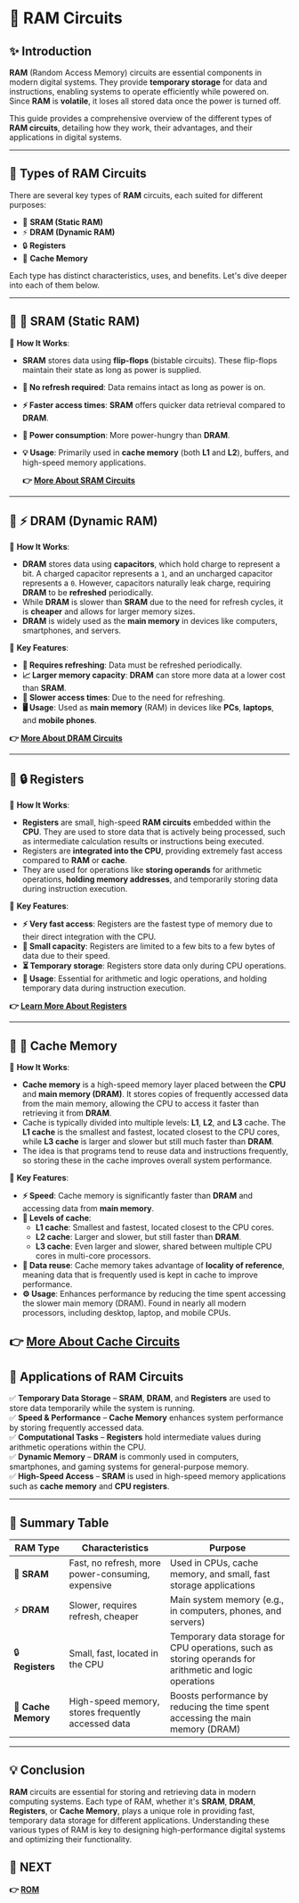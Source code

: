 # 📘 **RAM Circuits**

## ✨ **Introduction**

**RAM** (Random Access Memory) circuits are essential components in modern digital systems. They provide **temporary storage** for data and instructions, enabling systems to operate efficiently while powered on. Since **RAM** is **volatile**, it loses all stored data once the power is turned off.

This guide provides a comprehensive overview of the different types of **RAM circuits**, detailing how they work, their advantages, and their applications in digital systems.

---

## 🔹 **Types of RAM Circuits**

There are several key types of **RAM** circuits, each suited for different purposes:

- 🧩 **SRAM (Static RAM)**
- ⚡ **DRAM (Dynamic RAM)**
- 🔒 **Registers**
- 💾 **Cache Memory**

Each type has distinct characteristics, uses, and benefits. Let's dive deeper into each of them below.

---

## 📌 **🧩 SRAM (Static RAM)**

🔹 **How It Works**:  
- **SRAM** stores data using **flip-flops** (bistable circuits). These flip-flops maintain their state as long as power is supplied.
- **🚫 No refresh required**: Data remains intact as long as power is on.
- **⚡ Faster access times**: **SRAM** offers quicker data retrieval compared to **DRAM**.
- **🔋 Power consumption**: More power-hungry than **DRAM**.
- **💡 Usage**: Primarily used in **cache memory** (both **L1** and **L2**), buffers, and high-speed memory applications.

  **👉 [More About SRAM Circuits](https://www.techtarget.com/whatis/definition/SRAM-static-random-access-memory)**

---

## 📌 **⚡ DRAM (Dynamic RAM)**

🔹 **How It Works**:  
- **DRAM** stores data using **capacitors**, which hold charge to represent a bit. A charged capacitor represents a `1`, and an uncharged capacitor represents a `0`. However, capacitors naturally leak charge, requiring **DRAM** to be **refreshed** periodically.
- While **DRAM** is slower than **SRAM** due to the need for refresh cycles, it is **cheaper** and allows for larger memory sizes.
- **DRAM** is widely used as the **main memory** in devices like computers, smartphones, and servers.

🔹 **Key Features**:
- **🔄 Requires refreshing**: Data must be refreshed periodically.
- **📈 Larger memory capacity**: **DRAM** can store more data at a lower cost than **SRAM**.
- **🐢 Slower access times**: Due to the need for refreshing.
- **🖥️ Usage**: Used as **main memory** (RAM) in devices like **PCs**, **laptops**, and **mobile phones**.


**👉 [More About DRAM Circuits](https://www.lenovo.com/ca/en/glossary/what-is-dram/?orgRef=https%253A%252F%252Fwww.google.com%252F&srsltid=AfmBOoo5XG3QSlf3mqxbWLcZ1E6Q-hjbVX08lxFRGLVN_6Sj7_g9qFLw)**

---

## 📌 **🔒 Registers**

🔹 **How It Works**:  
- **Registers** are small, high-speed **RAM circuits** embedded within the **CPU**. They are used to store data that is actively being processed, such as intermediate calculation results or instructions being executed.
- Registers are **integrated into the CPU**, providing extremely fast access compared to **RAM** or **cache**.
- They are used for operations like **storing operands** for arithmetic operations, **holding memory addresses**, and temporarily storing data during instruction execution.

🔹 **Key Features**:
- **⚡ Very fast access**: Registers are the fastest type of memory due to their direct integration with the CPU.
- **📏 Small capacity**: Registers are limited to a few bits to a few bytes of data due to their speed.
- **⏳ Temporary storage**: Registers store data only during CPU operations.
- **🧮 Usage**: Essential for arithmetic and logic operations, and holding temporary data during instruction execution.

**👉 [Learn More About Registers](../../Sequential_Circuit/Register)**

---

## 📌 **💾 Cache Memory**

🔹 **How It Works**:  
- **Cache memory** is a high-speed memory layer placed between the **CPU** and **main memory (DRAM)**. It stores copies of frequently accessed data from the main memory, allowing the CPU to access it faster than retrieving it from **DRAM**.
- Cache is typically divided into multiple levels: **L1**, **L2**, and **L3** cache. The **L1 cache** is the smallest and fastest, located closest to the CPU cores, while **L3 cache** is larger and slower but still much faster than **DRAM**.
- The idea is that programs tend to reuse data and instructions frequently, so storing these in the cache improves overall system performance.

🔹 **Key Features**:
- **⚡ Speed**: Cache memory is significantly faster than **DRAM** and accessing data from **main memory**.
- **🔢 Levels of cache**:
  - **L1 cache**: Smallest and fastest, located closest to the CPU cores.
  - **L2 cache**: Larger and slower, but still faster than **DRAM**.
  - **L3 cache**: Even larger and slower, shared between multiple CPU cores in multi-core processors.
- **🔄 Data reuse**: Cache memory takes advantage of **locality of reference**, meaning data that is frequently used is kept in cache to improve performance.
- **⚙️ Usage**: Enhances performance by reducing the time spent accessing the slower main memory (DRAM). Found in nearly all modern processors, including desktop, laptop, and mobile CPUs.

**👉 [More About Cache Circuits](https://www.lenovo.com/ca/en/glossary/what-is-cache-memory/?orgRef=https%253A%252F%252Fwww.google.com%252F&srsltid=AfmBOorxyS1gbpW1wPXYwXW5TltiDNN7jpbN_fqcTEvNAyDbDzd7F4xC)**
---

## 📌 **Applications of RAM Circuits**

✅ **Temporary Data Storage** – **SRAM**, **DRAM**, and **Registers** are used to store data temporarily while the system is running.  
✅ **Speed & Performance** – **Cache Memory** enhances system performance by storing frequently accessed data.  
✅ **Computational Tasks** – **Registers** hold intermediate values during arithmetic operations within the CPU.  
✅ **Dynamic Memory** – **DRAM** is commonly used in computers, smartphones, and gaming systems for general-purpose memory.  
✅ **High-Speed Access** – **SRAM** is used in high-speed memory applications such as **cache memory** and **CPU registers**.

---

## 📌 **Summary Table**

| **RAM Type**       | **Characteristics**                                  | **Purpose**                                |
|-------------------|------------------------------------------------------|--------------------------------------------|
| 🧩 **SRAM**        | Fast, no refresh, more power-consuming, expensive    | Used in CPUs, cache memory, and small, fast storage applications             |
| ⚡ **DRAM**        | Slower, requires refresh, cheaper                   | Main system memory (e.g., in computers, phones, and servers)                     |
| 🔒 **Registers**   | Small, fast, located in the CPU                     | Temporary data storage for CPU operations, such as storing operands for arithmetic and logic operations |
| 💾 **Cache Memory**| High-speed memory, stores frequently accessed data  | Boosts performance by reducing the time spent accessing the main memory (DRAM) |


---

## 💡 **Conclusion**

**RAM** circuits are essential for storing and retrieving data in modern computing systems. Each type of RAM, whether it's **SRAM**, **DRAM**, **Registers**, or **Cache Memory**, plays a unique role in providing fast, temporary data storage for different applications. Understanding these various types of RAM is key to designing high-performance digital systems and optimizing their functionality.

## 🔹 **NEXT**  
**👉 [ROM](../ROM)**


